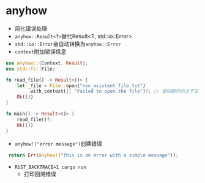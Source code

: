 # anyhow
+ 简化错误处理
+ `anyhow::Result<T>`替代Result<T, std::io::Error>
+ `std::io::Error`会自动转换为`anyhow::Error`
+ `context`附加错误信息
```rust
use anyhow::{Context, Result};
use std::fs::File;

fn read_file() -> Result<()> {
    let _file = File::open("non_existent_file.txt")
        .with_context(|| "Failed to open the file")?; // 提供额外的上下文信息
    Ok(())
}

fn main() -> Result<()> {
    read_file()?;
    Ok(())
}


```

+ `anyhow!("error message")`创建错误
```rust
 return Err(anyhow!("This is an error with a simple message"));
```

+ `RUST_BACKTRACE=1 cargo run`
    + 打印回溯错误
